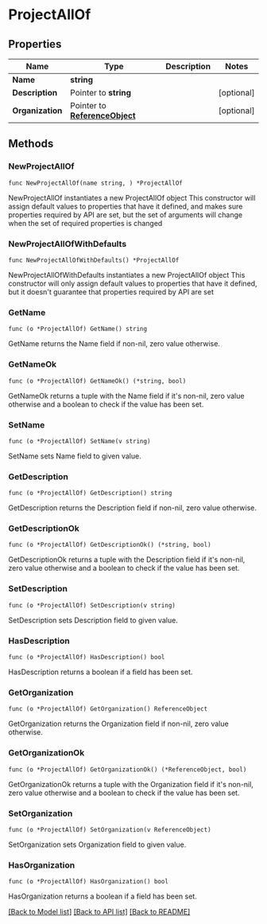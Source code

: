 # ProjectAllOf

## Properties

Name | Type | Description | Notes
------------ | ------------- | ------------- | -------------
**Name** | **string** |  | 
**Description** | Pointer to **string** |  | [optional] 
**Organization** | Pointer to [**ReferenceObject**](ReferenceObject.md) |  | [optional] 

## Methods

### NewProjectAllOf

`func NewProjectAllOf(name string, ) *ProjectAllOf`

NewProjectAllOf instantiates a new ProjectAllOf object
This constructor will assign default values to properties that have it defined,
and makes sure properties required by API are set, but the set of arguments
will change when the set of required properties is changed

### NewProjectAllOfWithDefaults

`func NewProjectAllOfWithDefaults() *ProjectAllOf`

NewProjectAllOfWithDefaults instantiates a new ProjectAllOf object
This constructor will only assign default values to properties that have it defined,
but it doesn't guarantee that properties required by API are set

### GetName

`func (o *ProjectAllOf) GetName() string`

GetName returns the Name field if non-nil, zero value otherwise.

### GetNameOk

`func (o *ProjectAllOf) GetNameOk() (*string, bool)`

GetNameOk returns a tuple with the Name field if it's non-nil, zero value otherwise
and a boolean to check if the value has been set.

### SetName

`func (o *ProjectAllOf) SetName(v string)`

SetName sets Name field to given value.


### GetDescription

`func (o *ProjectAllOf) GetDescription() string`

GetDescription returns the Description field if non-nil, zero value otherwise.

### GetDescriptionOk

`func (o *ProjectAllOf) GetDescriptionOk() (*string, bool)`

GetDescriptionOk returns a tuple with the Description field if it's non-nil, zero value otherwise
and a boolean to check if the value has been set.

### SetDescription

`func (o *ProjectAllOf) SetDescription(v string)`

SetDescription sets Description field to given value.

### HasDescription

`func (o *ProjectAllOf) HasDescription() bool`

HasDescription returns a boolean if a field has been set.

### GetOrganization

`func (o *ProjectAllOf) GetOrganization() ReferenceObject`

GetOrganization returns the Organization field if non-nil, zero value otherwise.

### GetOrganizationOk

`func (o *ProjectAllOf) GetOrganizationOk() (*ReferenceObject, bool)`

GetOrganizationOk returns a tuple with the Organization field if it's non-nil, zero value otherwise
and a boolean to check if the value has been set.

### SetOrganization

`func (o *ProjectAllOf) SetOrganization(v ReferenceObject)`

SetOrganization sets Organization field to given value.

### HasOrganization

`func (o *ProjectAllOf) HasOrganization() bool`

HasOrganization returns a boolean if a field has been set.


[[Back to Model list]](../README.md#documentation-for-models) [[Back to API list]](../README.md#documentation-for-api-endpoints) [[Back to README]](../README.md)


